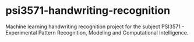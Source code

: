 # psi3571-handwriting-recognition
Machine learning handwriting recognition project for the subject PSI3571 - Experimental Pattern Recognition, Modeling and Computational Intelligence.
